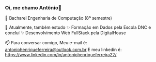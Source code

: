 ### Oi, me chamo Antônio👋

🌱 Bacharel Engenharia de Computação (8º semestre)

🤔 Atualmente, também estudo ✨ Formação em Dados pela Escola DNC e concluí ✨ Desenvolvimento Web FullStack pela DigitalHouse

📫 Para conversar comigo, 
    Meu e-mail é: antoniohenriqueferreira@outlook.com.br
    E meu linkedin é: https://www.linkedin.com/in/antoniohenriqueferreira22/
<!--
**anthenfer/anthenfer** is a ✨ _special_ ✨ repository because its `README.md` (this file) appears on your GitHub profile.

Here are some ideas to get you started:

- 🔭 I’m currently working on ...
- 🌱 I’m currently learning ...
- 👯 I’m looking to collaborate on ...
- 🤔 I’m looking for help with ...
- 💬 Ask me about ...
- 📫 How to reach me: ...
- 😄 Pronouns: ...
- ⚡ Fun fact: ...
-->
